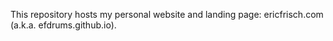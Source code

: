 This repository hosts my personal website and landing page: ericfrisch.com (a.k.a. efdrums.github.io).
